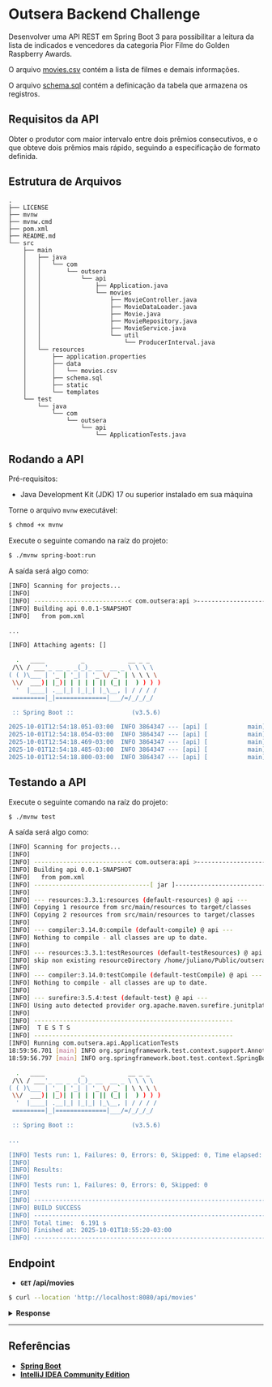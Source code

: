 # Outsera Backend Challenge

Desenvolver uma API REST em Spring Boot 3 para possibilitar a leitura da lista de indicados e vencedores da
categoria Pior Filme do Golden Raspberry Awards.

O arquivo [movies.csv](./src/main/resources/data/movies.csv) contém a lista de filmes e demais informações.

O arquivo [schema.sql](./src/main/resources/schema.sql) contém a definicação da tabela que armazena os registros.

## Requisitos da API

Obter o produtor com maior intervalo entre dois prêmios consecutivos, e o que obteve dois
prêmios mais rápido, seguindo a especificação de formato definida.

## Estrutura de Arquivos

```
.
├── LICENSE
├── mvnw
├── mvnw.cmd
├── pom.xml
├── README.md
└── src
    ├── main
    │   ├── java
    │   │   └── com
    │   │       └── outsera
    │   │           └── api
    │   │               ├── Application.java
    │   │               └── movies
    │   │                   ├── MovieController.java
    │   │                   ├── MovieDataLoader.java
    │   │                   ├── Movie.java
    │   │                   ├── MovieRepository.java
    │   │                   ├── MovieService.java
    │   │                   └── util
    │   │                       └── ProducerInterval.java
    │   └── resources
    │       ├── application.properties
    │       ├── data
    │       │   └── movies.csv
    │       ├── schema.sql
    │       ├── static
    │       └── templates
    └── test
        └── java
            └── com
                └── outsera
                    └── api
                        └── ApplicationTests.java

```

## Rodando a API

Pré-requisitos:

- Java Development Kit (JDK) 17 ou superior instalado em sua máquina

Torne o arquivo ``mvnw`` executável:

```bash
$ chmod +x mvnw
```

Execute o seguinte comando na raíz do projeto:

```bash
$ ./mvnw spring-boot:run
```

A saída será algo como:

```bash
[INFO] Scanning for projects...
[INFO] 
[INFO] --------------------------< com.outsera:api >---------------------------
[INFO] Building api 0.0.1-SNAPSHOT
[INFO]   from pom.xml

...

[INFO] Attaching agents: []

  .   ____          _            __ _ _
 /\\ / ___'_ __ _ _(_)_ __  __ _ \ \ \ \
( ( )\___ | '_ | '_| | '_ \/ _` | \ \ \ \
 \\/  ___)| |_)| | | | | || (_| |  ) ) ) )
  '  |____| .__|_| |_|_| |_\__, | / / / /
 =========|_|==============|___/=/_/_/_/

 :: Spring Boot ::                (v3.5.6)

2025-10-01T12:54:18.051-03:00  INFO 3864347 --- [api] [           main] com.outsera.api.ApiApplication           : Starting ApiApplication using Java 17.0.16 with PID 3864347 (/home/juliano/Public/outsera-challenge-backend/target/classes started by juliano in /home/juliano/Public/outsera-challenge-backend)
2025-10-01T12:54:18.054-03:00  INFO 3864347 --- [api] [           main] com.outsera.api.ApiApplication           : No active profile set, falling back to 1 default profile: "default"
2025-10-01T12:54:18.469-03:00  INFO 3864347 --- [api] [           main] .s.d.r.c.RepositoryConfigurationDelegate : Bootstrapping Spring Data JPA repositories in DEFAULT mode.
2025-10-01T12:54:18.485-03:00  INFO 3864347 --- [api] [           main] .s.d.r.c.RepositoryConfigurationDelegate : Finished Spring Data repository scanning in 8 ms. Found 0 JPA repository interfaces.
2025-10-01T12:54:18.800-03:00  INFO 3864347 --- [api] [           main] o.s.b.w.embedded.tomcat.TomcatWebServer  : Tomcat initialized with port 8080 (http)
```

## Testando a API

Execute o seguinte comando na raíz do projeto:

```bash
$ ./mvnw test
````

A saída será algo como:

```bash
[INFO] Scanning for projects...
[INFO] 
[INFO] --------------------------< com.outsera:api >---------------------------
[INFO] Building api 0.0.1-SNAPSHOT
[INFO]   from pom.xml
[INFO] --------------------------------[ jar ]---------------------------------
[INFO] 
[INFO] --- resources:3.3.1:resources (default-resources) @ api ---
[INFO] Copying 1 resource from src/main/resources to target/classes
[INFO] Copying 2 resources from src/main/resources to target/classes
[INFO] 
[INFO] --- compiler:3.14.0:compile (default-compile) @ api ---
[INFO] Nothing to compile - all classes are up to date.
[INFO] 
[INFO] --- resources:3.3.1:testResources (default-testResources) @ api ---
[INFO] skip non existing resourceDirectory /home/juliano/Public/outsera-challenge-backend/src/test/resources
[INFO] 
[INFO] --- compiler:3.14.0:testCompile (default-testCompile) @ api ---
[INFO] Nothing to compile - all classes are up to date.
[INFO] 
[INFO] --- surefire:3.5.4:test (default-test) @ api ---
[INFO] Using auto detected provider org.apache.maven.surefire.junitplatform.JUnitPlatformProvider
[INFO] 
[INFO] -------------------------------------------------------
[INFO]  T E S T S
[INFO] -------------------------------------------------------
[INFO] Running com.outsera.api.ApplicationTests
18:59:56.701 [main] INFO org.springframework.test.context.support.AnnotationConfigContextLoaderUtils -- Could not detect default configuration classes for test class [com.outsera.api.ApplicationTests]: ApplicationTests does not declare any static, non-private, non-final, nested classes annotated with @Configuration.
18:59:56.797 [main] INFO org.springframework.boot.test.context.SpringBootTestContextBootstrapper -- Found @SpringBootConfiguration com.outsera.api.Application for test class com.outsera.api.ApplicationTests

  .   ____          _            __ _ _
 /\\ / ___'_ __ _ _(_)_ __  __ _ \ \ \ \
( ( )\___ | '_ | '_| | '_ \/ _` | \ \ \ \
 \\/  ___)| |_)| | | | | || (_| |  ) ) ) )
  '  |____| .__|_| |_|_| |_\__, | / / / /
 =========|_|==============|___/=/_/_/_/

 :: Spring Boot ::                (v3.5.6)
 
...

[INFO] Tests run: 1, Failures: 0, Errors: 0, Skipped: 0, Time elapsed: 4.555 s -- in com.outsera.api.ApplicationTests
[INFO] 
[INFO] Results:
[INFO] 
[INFO] Tests run: 1, Failures: 0, Errors: 0, Skipped: 0
[INFO] 
[INFO] ------------------------------------------------------------------------
[INFO] BUILD SUCCESS
[INFO] ------------------------------------------------------------------------
[INFO] Total time:  6.191 s
[INFO] Finished at: 2025-10-01T18:55:20-03:00
[INFO] ------------------------------------------------------------------------

```

## Endpoint

- **`GET` /api/movies**

```bash
$ curl --location 'http://localhost:8080/api/movies'
```

<details>
<summary><b>Response</b></summary>

```json
{
  "min": [
    {
      "producer": "Bo Derek",
      "interval": 6,
      "previousWin": 1984,
      "followingWin": 1990
    }
  ],
  "max": [
    {
      "producer": "Matthew Vaughn",
      "interval": 13,
      "previousWin": 2002,
      "followingWin": 2015
    }
  ]
}
```
</details>

---

## Referências

- [**Spring Boot**](https://spring.io/projects/spring-boot)
- [**IntelliJ IDEA Community Edition**](https://www.jetbrains.com/idea/download/?section=linux)
